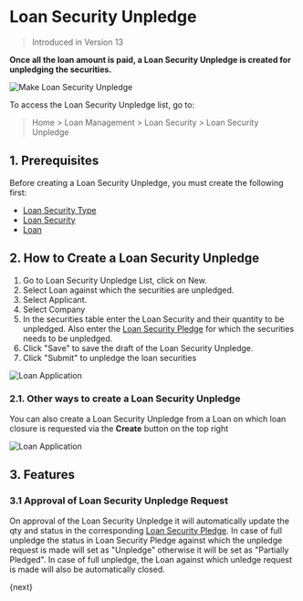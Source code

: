 <!-- add-breadcrumbs -->
# Loan Security Unpledge
> Introduced in Version 13

**Once all the loan amount is paid, a Loan Security Unpledge is created for unpledging the securities.**

<img class="screenshot" alt="Make Loan Security Unpledge" src="{{docs_base_url}}/v12/assets/img/loan-management/loan-security-unpledge-flow.png">

To access the Loan Security Unpledge list, go to:
> Home > Loan Management > Loan Security > Loan Security Unpledge

## 1. Prerequisites
Before creating a Loan Security Unpledge, you must create the following first:

* [Loan Security Type](/docs/user/manual/en/loan-management/loan-security-type)
* [Loan Security](/docs/user/manual/en/loan-management/loan-security)
* [Loan](/docs/user/manual/en/loan-management/loan)


## 2. How to Create a Loan Security Unpledge
1. Go to Loan Security Unpledge List, click on New.
2. Select Loan against which the securities are unpledged.
3. Select Applicant.
4. Select Company
5. In the securities table enter the Loan Security and their quantity to be unpledged. Also enter the [Loan Security Pledge](/docs/user/manual/en/loan-management/loan-security-pledge) for which the securities needs to be unpledged.
6. Click "Save" to save the draft of the Loan Security Unpledge.
7. Click "Submit" to unpledge the loan securities

<img class="screenshot" alt="Loan Application" src="{{docs_base_url}}/v12/assets/img/loan-management/loan-security-unpledge.png">


### 2.1. Other ways to create a Loan Security Unpledge
You can also create a Loan Security Unpledge from a Loan on which loan closure is requested via the **Create** button on the top right

<img class="screenshot" alt="Loan Application" src="{{docs_base_url}}/v12/assets/img/loan-management/create-loan-security-unpledge.png">

## 3. Features

### 3.1 Approval of Loan Security Unpledge Request
On approval of the Loan Security Unpledge it will automatically update the qty and status in the corresponding [Loan Security Pledge](/docs/user/manual/en/loan-management/loan-security-pledge). In case of full unpledge the status in Loan Security Pledge against which the unpledge request is made will set as "Unpledge" otherwise it will be set as "Partially Pledged". In case of full unpledge, the Loan against which unledge request is made will also be automatically closed.

{next}



